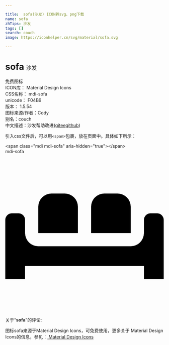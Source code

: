 ```yaml
---

title:  sofa(沙发) ICON转svg、png下载
name: sofa
zhTips: 沙发
tags: []
search: couch
image: https://iconhelper.cn/svg/material/sofa.svg

---
```


# sofa  <small style="font-size: 60%;font-weight: 100">沙发</small>


<div class="detail-page">
<p>
<span><span class="badge-success badge">免费图标</span> </span>
<br/>
<span>
ICON库：
<span class="badge-secondary badge">Material Design Icons</span> 
</span>
<br/>
<span>
CSS名称：
<span class="badge-secondary badge">mdi-sofa</span> 
</span>
<br/>
<span>
unicode：
<span class="badge-secondary badge">F04B9</span> 
<copy-btn content='F04B9' btn-title=""></copy-btn>
<copy-btn :content='String.fromCodePoint(parseInt("F04B9", 16))' btn-title="复制U"></copy-btn>
</span>
<br/>
<span>
版本：
<span class="badge-secondary badge">1.5.54</span> 
</span>
<br/>
<span>图标来源/作者：<span class="badge-light badge">Cody</span></span> 
<br/>
<span>别名：<span class="badge-light badge">couch</span></span><br/><span class="zh-detail">中文描述：<span class="badge-primary badge">沙发</span><span class="help-link"><span>帮助改进</span>(<a href="https://gitee.com/liuwave/icon-helper/edit/master/json/material/sofa.json" target="_blank" rel="noopener noreferrer">gitee</a><a href="https://github.com/liuwave/icon-helper/edit/master/json/material/sofa.json" target="_blank" rel="noopener noreferrer">github</a></span>)</span><br/>
</p>
</div>
<div class="alert alert-dark">
  <i class="mdi mdi-sofa mdi-48px"></i>
  <i class="mdi mdi-sofa mdi-36px"></i>
  <i class="mdi mdi-sofa mdi-24px"></i>
  <i class="mdi mdi-sofa mdi-18px"></i>
</div>
<div>
  <p>引入css文件后，可以用<code>&lt;span&gt;</code>包裹，放在页面中。具体如下所示：    
  </p>
  <div class="alert alert-primary" style="font-size: 14px">
    &lt;span class="mdi mdi-sofa" aria-hidden="true"&gt;&lt;/span&gt;
    <copy-btn content='<span class="mdi mdi-sofa" aria-hidden="true"></span>'></copy-btn>
  </div>
  <div class="alert alert-secondary">
    <i class="mdi mdi-sofa"
    style="font-size: 24px"
    aria-hidden="true"></i> mdi-sofa
    <copy-btn content="mdi-sofa" btn-title="复制图标名称"></copy-btn>
  </div>
</div>
<div id="svg" class="svg-wrap">
<svg xmlns="http://www.w3.org/2000/svg" viewBox="0 0 24 24"><path d="M7,6H9A2,2 0 0,1 11,8V12H5V8A2,2 0 0,1 7,6M15,6H17A2,2 0 0,1 19,8V12H13V8A2,2 0 0,1 15,6M1,9H2A1,1 0 0,1 3,10V12A2,2 0 0,0 5,14H19A2,2 0 0,0 21,12V11L21,10A1,1 0 0,1 22,9H23A1,1 0 0,1 24,10V19H21V17H3V19H0V10A1,1 0 0,1 1,9Z" /></svg>
</div>
<detail full-name='mdi-sofa'></detail>
<div class="icon-detail__container">
<p>关于“<b>sofa</b>”的评论:</p>
</div>
<Vssue title="关于“sofa”的评论" />    
<div><p>图标sofa来源于Material Design Icons，可免费使用，更多关于 Material Design Icons的信息，参见：<a target="_blank" href="https://iconhelper.cn/material.html"> Material Design Icons</a>
</p></div>
